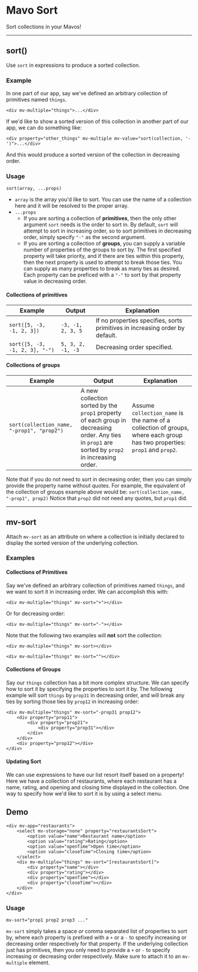 # Mavo Sort

Sort collections in your Mavos!

---
## sort()

Use `sort` in expressions to produce a sorted collection.

### Example
In one part of our app, say we've defined an arbitrary collection of primitives named `things`.
```
<div mv-multiple="things">...</div>
```

If we'd like to show a sorted version of this collection in another part of our app, we can do something like:
```
<div property="other_things" mv-multiple mv-value="sort(collection, '-')">...</div>
```

And this would produce a sorted version of the collection in decreasing order.

### Usage
`sort(array, ...props)`
* `array` is the array you'd like to sort.  You can use the name of a collection here and it will be resolved to the proper array.
* `...props`
    * If you are sorting a collection of **primitives**, then the only other argument `sort` needs is the order to sort in.  By default, `sort` will attempt to sort in increasing order, so to sort primitives in decreasing order, simply specify `"-"` as the second argument.
    * If you are sorting a collection of **groups**, you can supply a variable number of properties of the groups to sort by.  The first specified property will take priority, and if there are ties within this property, then the next property is used to attempt to break those ties.  You can supply as many properties to break as many ties as desired.  Each property can be preficed with a `"-"` to sort by that property value in decreasing order.

#### Collections of primitives
| Example | Output | Explanation |
|---------|--------|-------------|
|`sort([5, -3, -1, 2, 3])` | `-3, -1, 2, 3, 5` | If no properties specifies, sorts primitives in increasing order by default.|
|`sort([5, -3, -1, 2, 3], "-")` | `5, 3, 2, -1, -3` | Decreasing order specified.|

#### Collections of groups
| Example | Output |Explanation |
|---------|--------|-------------|
| `sort(collection_name, "-prop1", "prop2")` | A new collection sorted by the `prop1` property of each group in decreasing order.  Any ties in `prop1` are sorted by `prop2` in increasing order. | Assume `collection_name` is the name of a collection of groups, where each group has two properties: `prop1` and `prop2`.|

Note that if you do not need to sort in decreasing order, then you can simply provide the property name without quotes.  For example, the equivalent of the collection of groups example above would be:
`sort(collection_name, "-prop1", prop2)`
Notice that `prop2` did not need any quotes, but `prop1` did.

---
## mv-sort
Attach `mv-sort` as an attribute on where a collection is initially declared to display the sorted version of the underlying collection.

### Examples
#### Collections of Primitives
Say we've defined an arbitrary collection of primitives named `things`, and we want to sort it in increasing order.  We can accomplish this with:
```
<div mv-multiple="things" mv-sort="+"></div>
```
Or for decreasing order:
```
<div mv-multiple="things" mv-sort="-"></div>
```

Note that the following two examples will **not** sort the collection:
```
<div mv-multiple="things" mv-sort></div>
```
```
<div mv-multiple="things" mv-sort=""></div>
```

#### Collections of Groups
Say our `things` collection has a bit more complex structure.  We can specify how to sort it by specifying the properties to sort it by. The following example will sort `things` by `prop31` in decreasing order, and will break any ties by sorting those ties by `prop12` in increasing order:
```
<div mv-multiple="things" mv-sort="-prop31 prop12">
	<div property="prop11">
		<div property="prop21">
			<div property="prop31"></div>
		</div>
	</div>
	<div property="prop12"></div>
</div>
```

#### Updating Sort
We can use expressions to have our list resort itself based on a property!
Here we have a collection of restaurants, where each restaurant has a name,
rating, and opening and closing time displayed in the collection.  One way to
specify how we'd like to sort it is by using a select menu.

## Demo
```markup
<div mv-app="restaurants">
	<select mv-storage="none" property="restaurantsSort">
		<option value="name">Restaurant name</option>
		<option value="rating">Rating</option>
		<option value="openTime">Open time</option>
		<option value="closeTime">Closing time</option>
	</select>
	<div mv-multiple="things" mv-sort="[restaurantsSort]">
		<div property="name"></div>
		<div property="rating"></div>
		<div property="openTime"></div>
		<div property="closeTime"></div>
	</div>
</div>

```

### Usage
`mv-sort="prop1 prop2 prop3 ..."`

`mv-sort` simply takes a space _or_ comma separated list of properties to sort by, where each property is prefixed with a `+` or a `-` to specify increasing or decreasing order respectively for that property.  If the underlying collection just has primitives, then you only need to provide a `+` or `-` to specify increasing or decreasing order respectively.  Make sure to attach it to an `mv-multiple` element.

